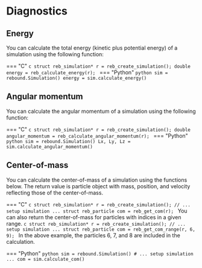# Diagnostics 

## Energy
You can calculate the total energy (kinetic plus potential energy) of a simulation using the following function:

=== "C"
    ```c
    struct reb_simulation* r = reb_create_simulation();
    double energy = reb_calculate_energy(r);
    ```
=== "Python"
    ```python
    sim = rebound.Simulation()
    energy = sim.calculate_energy()
    ```

## Angular momentum
You can calculate the angular momentum of a simulation using the following function:

=== "C"
    ```c
    struct reb_simulation* r = reb_create_simulation();
    double angular_momentum = reb_calculate_angular_momentum(r);
    ```
=== "Python"
    ```python
    sim = rebound.Simulation()
    Lx, Ly, Lz = sim.calculate_angular_momentum()
    ```

## Center-of-mass
You can calculate the center-of-mass of a simulation using the functions below. 
The return value is particle object with mass, position, and velocity reflecting those of the center-of-mass.

=== "C"
    ```c
    struct reb_simulation* r = reb_create_simulation();
    // ... setup simulation ...
    struct reb_particle com = reb_get_com(r);
    ```
    You can also return the center-of-mass for particles with indices in a given range.
    ```c
    struct reb_simulation* r = reb_create_simulation();
    // ... setup simulation ...
    struct reb_particle com = reb_get_com_range(r, 6, 9);
    ```
    In the above example, the particles 6, 7, and 8 are included in the calculation.

=== "Python"
    ```python
    sim = rebound.Simulation()
    # ... setup simulation ...
    com = sim.calculate_com()
    ```

